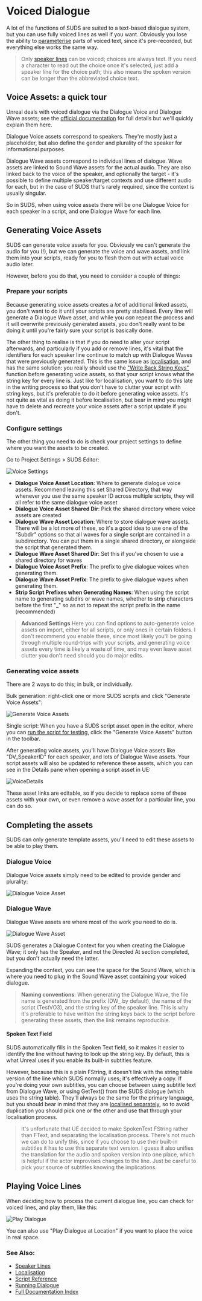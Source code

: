 # Voiced Dialogue

A lot of the functions of SUDS are suited to a text-based dialogue system, but you
can use fully voiced lines as well if you want. Obviously you lose the ability
to [parameterise](Variables.md) parts of voiced text, since it's pre-recorded, 
but everything else works the same way.

> Only [speaker lines](SpeakerLines.md) can be voiced; choices are always text.
> If you need a character to read out the choice once it's selected, just add
>a speaker line for the choice path; this also means the spoken version can be longer
>than the abbreviated choice text.

## Voice Assets: a quick tour

Unreal deals with voiced dialogue via the Dialogue Voice and Dialogue Wave assets;
see the [official documentation](https://docs.unrealengine.com/5.1/en-US/using-dialogue-voices-and-waves-in-unreal-engine/) for full details but we'll
quickly explain them here.

Dialogue Voice assets correspond to speakers. They're mostly just a placeholder,
but also define the gender and plurality of the speaker for informational purposes.

Dialogue Wave assets correspond to individual lines of dialogue. Wave assets are 
linked to Sound Wave assets for the actual audio. They are also linked back to the
voice of the speaker, and optionally the target - it's possible to define multiple
speaker/target contexts and use different audio for each, but in the case of SUDS
that's rarely required, since the context is usually singular.

So in SUDS, when using voice assets there will be one Dialogue Voice for each 
speaker in a script, and one Dialogue Wave for each line.

## Generating Voice Assets

SUDS can generate voice assets for you. Obviously we can't generate the audio
for you (!), but we can generate the voice and wave assets, and link them into your
scripts, ready for you to flesh them out with actual voice audio later.

However, before you do that, you need to consider a couple of things:

### Prepare your scripts

Because generating voice assets creates a *lot* of additional linked assets, you
don't want to do it until your scripts are pretty stabilised. Every line will
generate a Dialogue Wave asset, and while you *can* repeat the process and it will
overwrite previously generated assets, you don't really want to be doing it until
you're fairly sure your script is basically done.

The other thing to realise is that if you do need to alter your script afterwards,
and particularly if you add or remove lines, it's vital that the identifiers for each speaker line 
continue to match up with Dialogue Waves that were previously generated. This is
the same issue as [localisation](Localisation.md), and has the same solution:
you really should use the ["Write Back String Keys"](Localisation.md) function
before generating voice assets, so that your script knows what the string key
for every line is. Just like for localisation, you want to do this late in the
writing process so that you don't have to clutter your script with string keys,
but it's preferable to do it before generating voice assets. It's not quite as
vital as doing it before localisation, but bear in mind you might have to delete
and recreate your voice assets after a script update if you don't.

### Configure settings

The other thing you need to do is check your project settings to define where you want
the assets to be created. 

Go to Project Settings > SUDS Editor:

![Voice Settings](img/VoiceSettings.png)

* **Dialogue Voice Asset Location**: Where to generate dialogue voice assets. Recommend
leaving this set Shared Directory, that way whenever you use the same speaker ID
across multiple scripts, they will all refer to the same dialogue voice asset
* **Dialogue Voice Asset Shared Dir**: Pick the shared directory where voice assets are created
* **Dialogue Wave Asset Location**: Where to store dialogue wave assets. There will be a lot
more of these, so it's a good idea to use one of the "Subdir" options so that all
waves for a single script are contained in a subdirectory. You can put them in a single
shared directory, or alongside the script that generated them.
* **Dialogue Wave Asset Shared Dir**: Set this if you've chosen to use a shared directory for waves
* **Dialogue Voice Asset Prefix**: The prefix to give dialogue voices when generating them.
* **Dialogue Wave Asset Prefix**: The prefix to give dialogue waves when generating them.
* **Strip Script Prefixes when Generating Names**: When using the script name to generating
subdirs or wave names, whether to strip characters before the first "_" so as not to
repeat the script prefix in the name (recommended)

> **Advanced Settings**
> Here you can find options to auto-generate voice assets on import, either for
> all scripts, or only ones in certain folders. I don't recommend you enable 
> these, since most likely you'll be going through multiple round-trips with 
> your scripts, and generating voice assets every time is likely a waste of time,
> and may even leave asset clutter you don't need should you do major edits.

### Generating voice assets

There are 2 ways to do this; in bulk, or individually.

Bulk generation: right-click one or more 
SUDS scripts and click "Generate Voice Assets":

![Generate  Voice Assets](img/GenerateVoiceAssets.png)

Single script: When you have a SUDS script asset open in the editor, where
you can [run the script for testing](Testing.md), click the "Generate Voice Assets" button
in the toolbar.

After generating voice assets, you'll have Dialogue Voice assets like "DV_SpeakerID"
for each speaker, and lots of Dialogue Wave assets. Your script assets will also
be updated to reference these assets, which you can see in the Details pane when
opening a script asset in UE:

![VoiceDetails](img/VoiceDetailsPane.png)

These asset links are editable, so if you decide to replace some of these assets
with your own, or even remove a wave asset for a particular line, you can do so.

## Completing the assets

SUDS can only generate template assets, you'll need to edit these assets to 
be able to play them.

### Dialogue Voice

Dialogue Voice assets simply need to be edited to provide gender and plurality:

![Dialogue Voice Asset](img/DialogueVoiceAsset.png)

### Dialogue Wave

Dialogue Wave assets are where most of the work you need to do is.

![Dialogue Wave Asset](img/DialogueWaveAsset.png)

SUDS generates a Dialogue Context for you when creating the Dialogue Wave;
it only has the Speaker, and not the Directed At section completed, but you don't
actually need the latter.

Expanding the context, you can see the space for the Sound Wave, which is where
you need to plug in the Sound Wave asset containing your voiced dialogue.

> **Naming conventions**: When generating the  Dialogue Wave, the file name is
> generated from the prefix (DW_ by default), the name of the script (TestVO3),
> and the string key of the speaker line. This is why it's preferable to have
> written the string keys back to the script before generating these assets, then
> the link remains reproducible.

#### Spoken Text Field

SUDS automatically fills in the Spoken Text field, so it makes it easier to identify
the line without having to look up the string key. By default, this is what Unreal
uses if you enable its built-in subtitles feature.

However, because this is a plain FString, it doesn't link with the string table 
version of the line which SUDS normally uses; it's effectively a copy.
If you're doing your own subtitles, you can choose between using subtitle text from
Dialogue Wave, or using GetText() from the SUDS dialogue (which uses the string
table). They'll always be the same for the primary language, but you should bear
in mind that they are [localised separately](Localisation.md), so to avoid duplication
you should pick one or the other and use that through your localisation process.

> It's unfortunate that UE decided to make SpokenText FString rather than FText,
> and separating the localisation process. There's not much we can do to unify this,
> since if you choose to use their built-in subtitles it has to use this separate
> text version. I guess it also unifies the translation for the audio and spoken
> version into one place, which is helpful if the actor improvises changes to the line.
> Just be careful to pick your source of subtitles knowing the implications.

## Playing Voice Lines

When deciding how to process the current dialogue line, you can check for
voiced lines, and play them, like this:

![Play Dialogue](img/BPPlayDialogue.png)

You can also use "Play Dialogue at Location" if you want to place the voice in
real space.

### See Also:
* [Speaker Lines](SpeakerLines.md)
* [Localisation](Localisation.md)
* [Script Reference](ScriptReference.md)
* [Running Dialogue](RunningDialogue.md)
* [Full Documentation Index](../Index.md)